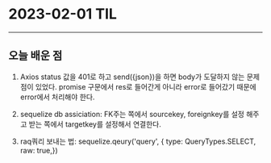 # 2023-02-01 TIL

---

## 오늘 배운 점

1. Axios status 값을 401로 하고 send({json})을 하면 body가 도달하지 않는 문제점이 있었다. promise 구문에서 res로 들어간게 아니라 error로 들어갔기 때문에 error에서 처리해야 한다.

2. sequelize db assiciation: FK주는 쪽에서 sourcekey, foreignkey를 설정 해주고 받는 쪽에서 targetkey를 설정해서 연결한다.

3. raq쿼리 보내는 법: sequelize.qeury('query', { type: QueryTypes.SELECT,
   raw: true,})

